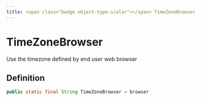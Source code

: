 ```yaml
---
title: <span class="badge object-type-scalar"></span> TimeZoneBrowser
---
```

# <span class="badge object-type-scalar"></span> TimeZoneBrowser

Use the timezone defined by end user web browser

## Definition

```java
public static final String TimeZoneBrowser = browser
```
